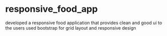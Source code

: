# responsive_food_app
developed a responsive food application that provides clean and good ui to the users
used bootstrap for grid layout and responsive design
